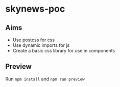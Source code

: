 # skynews-poc
## Aims
- Use postcss for css
- Use dynamic imports for js
- Create a basic css library for use in components

## Preview
Run `npm install` and `npm run preview`
